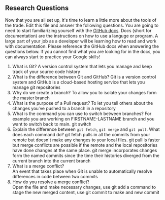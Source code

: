 ## Research Questions 

Now that you are all set up, it's time to learn a little more about the tools of the trade. Edit this file and answer the following questions. You are going to need to start familiarizing yourself with the [GitHub docs](https://docs.github.com/en). Docs (short for documentation) are the instructions on how to use a languge or program. A large part of your job as a developer will be learning how to read and work with documentation. Please reference the GitHub docs when answering the questions below. If you cannot find what you are looking for in the docs, you can always start to practice your Google skills!

1. What is Git? A version control system  that lets you manage and keep track of your source code history
2. What is the difference between Git and GitHub? 
Git is a version control system and GitHub is a cloud-based hosting service that lets you manage git repositories
3. Why do we create a branch? 
To allow you to isolate your changes form the master branch
4. What is the purpose of a Pull request?
To let you tell others about the changes you've pushed to a branch in a repository
5. What is the command you can use to switch between branches? For example you are working on FIRSTNAME-LASTNAME branch and you want to switch back to main.
git switch
6. Explain the difference between `git fetch`, `git merge` and `git pull`. What does each command do? 
git fetch pulls in all the commits from your remote but doesn't make any changes to your local files.  git pull is faster but merge conflicts are possible if the remote and the local repositories have done changes at the same place.  git merge incorporates changes form the named commits since the time their histories diverged from the current branch into the current branch
7. What is a merge conflict?  
An event that takes place when Git is unable to automatically resolve differences in code between two commits
8. How do you resolve a merge conflict?  
Open the file and make necessary changes, use git add a command to stage the new merged content, use git commit to make and new commit